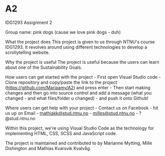 # A2
IDG1293 Assignment 2

Group name: pink dogs (cause we love pink dogs - duh)

What the project does
This project is given to us through NTNU's course IDG1293. It revolves around using different technologies to develop a scrollytelling website.


Why the project is useful
The project is useful because the users can learn about one of the Sustainability Goals.

How users can get started with the project
    - First open Visual Studio code
    - Clone repository and copy/paste the link to the project (https://github.com/Mariaamy/A2) and press enter
    - Then start making changes and then go into source control and add a message (what you changed - and what files/folder u changed)
    - and push it onto Github!

Where users can get help with your project
    - Contact us on Facebook
    - hit us up on Email
        - mathiakk@stud.ntnu.no
        - milles@stud.ntnu.no
        - ?@stud.ntnu.no



Within this project, we're using Visual Studio Code as the technology for implementing HTML, CSS, SCSS and JavaScript code.

The project is maintained and contributed to by Marianne Mytting, Mille Dishington and Mathias Kvarsvik Kvalvåg.
